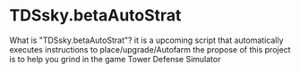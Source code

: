 # TDSsky.betaAutoStrat


What is "TDSsky.betaAutoStrat"? 
it is a upcoming script that automatically executes instructions to place/upgrade/Autofarm
the propose of this project is to help you grind in the game Tower Defense Simulator 
